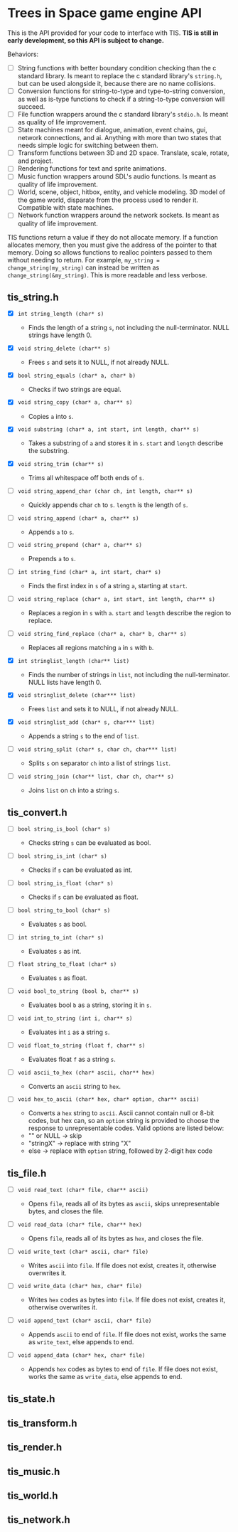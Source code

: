 # Trees in Space game engine API

This is the API provided for your code to interface with TIS.
**TIS is still in early development, so this API is subject to change.**

Behaviors:
- [ ] String functions with better boundary condition checking than the c 
standard library. Is meant to replace the c standard library's `string.h`, but 
can be used alongside it, because there are no name collisions.
- [ ] Conversion functions for string-to-type and type-to-string conversion, as 
well as is-type functions to check if a string-to-type conversion will succeed.
- [ ] File function wrappers around the c standard library's `stdio.h`.
Is meant as quality of life improvement.
- [ ] State machines meant for dialogue, animation, event chains, gui, network 
connections, and ai. Anything with more than two states that needs simple logic 
for switching between them.
- [ ] Transform functions between 3D and 2D space. Translate, scale, rotate, 
and project.
- [ ] Rendering functions for text and sprite animations.
- [ ] Music function wrappers around SDL's audio functions. Is meant as quality 
of life improvement.
- [ ] World, scene, object, hitbox, entity, and vehicle modeling. 3D model of 
the game world, disparate from the process used to render it. Compatible with
state machines.
- [ ] Network function wrappers around the network sockets. Is meant as quality 
of life improvement.

TIS functions return a value if they do not allocate memory. If a function 
allocates memory, then you must give the address of the pointer to that memory.
Doing so allows functions to realloc pointers passed to them without needing to 
return. For example, `my_string = change_string(my_string)` can instead be 
written as `change_string(&my_string)`. This is more readable and less verbose.

## tis_string.h

- [x] `int string_length (char* s)`
	- Finds the length of a string `s`, not including the null-terminator. NULL 
strings have length 0.

- [x] `void string_delete (char** s)`
	- Frees `s` and sets it to NULL, if not already NULL.

- [x] `bool string_equals (char* a, char* b)`
	- Checks if two strings are equal.

- [x] `void string_copy (char* a, char** s)`
	- Copies `a` into `s`.

- [x] `void substring (char* a, int start, int length, char** s)`
	- Takes a substring of `a` and stores it in `s`. `start` and `length`
describe the substring.

- [x] `void string_trim (char** s)`
	- Trims all whitespace off both ends of `s`.

- [ ] `void string_append_char (char ch, int length, char** s)`
	- Quickly appends char `ch` to `s`. `length` is the length of `s`.

- [ ] `void string_append (char* a, char** s)`
	- Appends `a` to `s`.

- [ ] `void string_prepend (char* a, char** s)`
	- Prepends `a` to `s`.

- [ ] `int string_find (char* a, int start, char* s)`
	- Finds the first index in `s` of a string `a`, starting at `start`.

- [ ] `void string_replace (char* a, int start, int length, char** s)`
	- Replaces a region in `s` with `a`. `start` and `length` describe the 
region to replace.

- [ ] `void string_find_replace (char* a, char* b, char** s)`
	- Replaces all regions matching `a` in `s` with `b`.

- [x] `int stringlist_length (char** list)`
	- Finds the number of strings in `list`, not including the null-terminator. 
NULL lists have length 0.

- [x] `void stringlist_delete (char*** list)`
	- Frees `list` and sets it to NULL, if not already NULL.

- [x] `void stringlist_add (char* s, char*** list)`
	- Appends a string `s` to the end of `list`.

- [ ] `void string_split (char* s, char ch, char*** list)`
	- Splits `s` on separator `ch` into a list of strings `list`.

- [ ] `void string_join (char** list, char ch, char** s)`
	- Joins `list` on `ch` into a string `s`.

## tis_convert.h

- [ ] `bool string_is_bool (char* s)`
	- Checks string `s` can be evaluated as bool.

- [ ] `bool string_is_int (char* s)`
	- Checks if `s` can be evaluated as int.

- [ ] `bool string_is_float (char* s)`
	- Checks if `s` can be evaluated as float.

- [ ] `bool string_to_bool (char* s)`
	- Evaluates `s` as bool.

- [ ] `int string_to_int (char* s)`
	- Evaluates `s` as int.

- [ ] `float string_to_float (char* s)`
	- Evaluates `s` as float.

- [ ] `void bool_to_string (bool b, char** s)`
	- Evaluates bool `b` as a string, storing it in `s`.

- [ ] `void int_to_string (int i, char** s)`
	- Evaluates int `i` as a string `s`.

- [ ] `void float_to_string (float f, char** s)`
	- Evaluates float `f` as a string `s`.

- [ ] `void ascii_to_hex (char* ascii, char** hex)`
	- Converts an `ascii` string to `hex`.

- [ ] `void hex_to_ascii (char* hex, char* option, char** ascii)`
	- Converts a `hex` string to `ascii`. Ascii cannot contain null or 8-bit 
codes, but hex can, so an `option` string is provided to choose the response to 
unrepresentable codes. Valid options are listed below:
	- "" or NULL -> skip
	- "stringX" -> replace with string "X"
	- else -> replace with `option` string, followed by 2-digit hex code

## tis_file.h

- [ ] `void read_text (char* file, char** ascii)`
	- Opens `file`, reads all of its bytes as `ascii`, skips unrepresentable 
bytes, and closes the file.

- [ ] `void read_data (char* file, char** hex)`
	- Opens `file`, reads all of its bytes as `hex`, and closes the file.

- [ ] `void write_text (char* ascii, char* file)`
	- Writes `ascii` into `file`. If file does not exist, creates it, otherwise 
overwrites it.

- [ ] `void write_data (char* hex, char* file)`
	- Writes `hex` codes as bytes into `file`. If file does not exist, creates 
it, otherwise overwrites it.

- [ ] `void append_text (char* ascii, char* file)`
	- Appends `ascii` to end of `file`. If file does not exist, works the same 
as `write_text`, else appends to end.

- [ ] `void append_data (char* hex, char* file)`
	- Appends `hex` codes as bytes to end of `file`. If file does not exist, 
works the same as `write_data`, else appends to end.

## tis_state.h

## tis_transform.h

## tis_render.h

## tis_music.h

## tis_world.h

## tis_network.h


